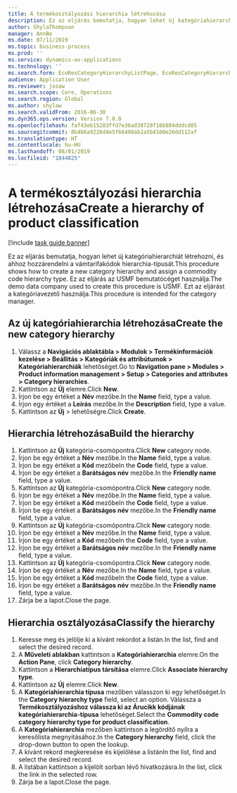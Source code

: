 ```yaml
---
title: A termékosztályozási hierarchia létrehozása
description: Ez az eljárás bemutatja, hogyan lehet új kategóriahierarchiát létrehozni, és ahhoz hozzárendelni a vámtarifakódok hierarchia-típusát.
author: ShylaThompson
manager: AnnBe
ms.date: 07/11/2019
ms.topic: business-process
ms.prod: ''
ms.service: dynamics-ax-applications
ms.technology: ''
ms.search.form: EcoResCategoryHierarchyListPage, EcoResCategoryHierarchyCreate, EcoResCategory, EcoResCategoryHierarchyRole
audience: Application User
ms.reviewer: josaw
ms.search.scope: Core, Operations
ms.search.region: Global
ms.author: shylaw
ms.search.validFrom: 2016-06-30
ms.dyn365.ops.version: Version 7.0.0
ms.openlocfilehash: faf43eb15283ffd7e36ad38728f166884dddcd85
ms.sourcegitcommit: 8b4b6a9226d4e5f66498ab2a5b4160e26dd112af
ms.translationtype: HT
ms.contentlocale: hu-HU
ms.lasthandoff: 08/01/2019
ms.locfileid: "1844825"
---
```

# <a name="create-a-hierarchy-of-product-classification"></a><span data-ttu-id="d82d4-103">A termékosztályozási hierarchia létrehozása</span><span class="sxs-lookup"><span data-stu-id="d82d4-103">Create a hierarchy of product classification</span></span>

[!include [task guide banner](../../includes/task-guide-banner.md)]

<span data-ttu-id="d82d4-104">Ez az eljárás bemutatja, hogyan lehet új kategóriahierarchiát létrehozni, és ahhoz hozzárendelni a vámtarifakódok hierarchia-típusát.</span><span class="sxs-lookup"><span data-stu-id="d82d4-104">This procedure shows how to create a new category hierarchy and assign a commodity code hierarchy type.</span></span> <span data-ttu-id="d82d4-105">Ez az eljárás az USMF bemutatócéget használja.</span><span class="sxs-lookup"><span data-stu-id="d82d4-105">The demo data company used to create this procedure is USMF.</span></span> <span data-ttu-id="d82d4-106">Ezt az eljárást a kategóriavezető használja.</span><span class="sxs-lookup"><span data-stu-id="d82d4-106">This procedure is intended for the category manager.</span></span>


## <a name="create-the-new-category-hierarchy"></a><span data-ttu-id="d82d4-107">Az új kategóriahierarchia létrehozása</span><span class="sxs-lookup"><span data-stu-id="d82d4-107">Create the new category hierarchy</span></span>
1. <span data-ttu-id="d82d4-108">Válassz a **Navigációs ablaktábla > Modulok > Termékinformációk kezelése > Beállítás > Kategóriák és attribútumok > Kategóriahierarchiák** lehetőséget.</span><span class="sxs-lookup"><span data-stu-id="d82d4-108">Go to **Navigation pane > Modules > Product information management > Setup > Categories and attributes > Category hierarchies**.</span></span>
2. <span data-ttu-id="d82d4-109">Kattintson az **Új** elemre.</span><span class="sxs-lookup"><span data-stu-id="d82d4-109">Click **New**.</span></span>
3. <span data-ttu-id="d82d4-110">Írjon be egy értéket a **Név** mezőbe.</span><span class="sxs-lookup"><span data-stu-id="d82d4-110">In the **Name** field, type a value.</span></span>
4. <span data-ttu-id="d82d4-111">Írjon egy értéket a **Leírás** mezőbe.</span><span class="sxs-lookup"><span data-stu-id="d82d4-111">In the **Description** field, type a value.</span></span>
5. <span data-ttu-id="d82d4-112">Kattintson az **Új** > lehetőségre.</span><span class="sxs-lookup"><span data-stu-id="d82d4-112">Click **Create**.</span></span>

## <a name="build-the-hierarchy"></a><span data-ttu-id="d82d4-113">Hierarchia létrehozása</span><span class="sxs-lookup"><span data-stu-id="d82d4-113">Build the hierarchy</span></span>
1. <span data-ttu-id="d82d4-114">Kattintson az **Új** kategória-csomópontra.</span><span class="sxs-lookup"><span data-stu-id="d82d4-114">Click **New** category node.</span></span>
2. <span data-ttu-id="d82d4-115">Írjon be egy értéket a **Név** mezőbe.</span><span class="sxs-lookup"><span data-stu-id="d82d4-115">In the **Name** field, type a value.</span></span>
3. <span data-ttu-id="d82d4-116">Írjon be egy értéket a **Kód** mezőbe</span><span class="sxs-lookup"><span data-stu-id="d82d4-116">In the **Code** field, type a value.</span></span>
4. <span data-ttu-id="d82d4-117">Írjon be egy értéket a **Barátságos név** mezőbe.</span><span class="sxs-lookup"><span data-stu-id="d82d4-117">In the **Friendly name** field, type a value.</span></span>
5. <span data-ttu-id="d82d4-118">Kattintson az **Új** kategória-csomópontra.</span><span class="sxs-lookup"><span data-stu-id="d82d4-118">Click **New** category node.</span></span>
6. <span data-ttu-id="d82d4-119">Írjon be egy értéket a **Név** mezőbe.</span><span class="sxs-lookup"><span data-stu-id="d82d4-119">In the **Name** field, type a value.</span></span>
7. <span data-ttu-id="d82d4-120">Írjon be egy értéket a **Kód** mezőbe</span><span class="sxs-lookup"><span data-stu-id="d82d4-120">In the **Code** field, type a value.</span></span>
8. <span data-ttu-id="d82d4-121">Írjon be egy értéket a **Barátságos név** mezőbe.</span><span class="sxs-lookup"><span data-stu-id="d82d4-121">In the **Friendly name** field, type a value.</span></span>
9. <span data-ttu-id="d82d4-122">Kattintson az **Új** kategória-csomópontra.</span><span class="sxs-lookup"><span data-stu-id="d82d4-122">Click **New** category node.</span></span>
10. <span data-ttu-id="d82d4-123">Írjon be egy értéket a **Név** mezőbe.</span><span class="sxs-lookup"><span data-stu-id="d82d4-123">In the **Name** field, type a value.</span></span>
11. <span data-ttu-id="d82d4-124">Írjon be egy értéket a **Kód** mezőbe</span><span class="sxs-lookup"><span data-stu-id="d82d4-124">In the **Code** field, type a value.</span></span>
12. <span data-ttu-id="d82d4-125">Írjon be egy értéket a **Barátságos név** mezőbe.</span><span class="sxs-lookup"><span data-stu-id="d82d4-125">In the **Friendly name** field, type a value.</span></span>
13. <span data-ttu-id="d82d4-126">Kattintson az **Új** kategória-csomópontra.</span><span class="sxs-lookup"><span data-stu-id="d82d4-126">Click **New** category node.</span></span>
14. <span data-ttu-id="d82d4-127">Írjon be egy értéket a **Név** mezőbe.</span><span class="sxs-lookup"><span data-stu-id="d82d4-127">In the **Name** field, type a value.</span></span>
15. <span data-ttu-id="d82d4-128">Írjon be egy értéket a **Kód** mezőbe</span><span class="sxs-lookup"><span data-stu-id="d82d4-128">In the **Code** field, type a value.</span></span>
16. <span data-ttu-id="d82d4-129">Írjon be egy értéket a **Barátságos név** mezőbe.</span><span class="sxs-lookup"><span data-stu-id="d82d4-129">In the **Friendly name** field, type a value.</span></span>
17. <span data-ttu-id="d82d4-130">Zárja be a lapot.</span><span class="sxs-lookup"><span data-stu-id="d82d4-130">Close the page.</span></span>

## <a name="classify-the-hierarchy"></a><span data-ttu-id="d82d4-131">Hierarchia osztályozása</span><span class="sxs-lookup"><span data-stu-id="d82d4-131">Classify the hierarchy</span></span>
1. <span data-ttu-id="d82d4-132">Keresse meg és jelölje ki a kívánt rekordot a listán.</span><span class="sxs-lookup"><span data-stu-id="d82d4-132">In the list, find and select the desired record.</span></span>
2. <span data-ttu-id="d82d4-133">A **Műveleti ablakban** kattintson a **Kategóriahierarchia** elemre.</span><span class="sxs-lookup"><span data-stu-id="d82d4-133">On the **Action Pane**, click **Category hierarchy**.</span></span>
3. <span data-ttu-id="d82d4-134">Kattintson a **Hierarchiatípus társítása** elemre.</span><span class="sxs-lookup"><span data-stu-id="d82d4-134">Click **Associate hierarchy type**.</span></span>
4. <span data-ttu-id="d82d4-135">Kattintson az **Új** elemre.</span><span class="sxs-lookup"><span data-stu-id="d82d4-135">Click **New**.</span></span>
5. <span data-ttu-id="d82d4-136">A **Kategóriahierarchia típusa** mezőben válasszon ki egy lehetőséget.</span><span class="sxs-lookup"><span data-stu-id="d82d4-136">In the **Category hierarchy type** field, select an option.</span></span> <span data-ttu-id="d82d4-137">Válassza a **Termékosztályozáshoz válassza ki az Árucikk kódjának kategóriahierarchia-típusa** lehetőséget.</span><span class="sxs-lookup"><span data-stu-id="d82d4-137">Select the **Commodity code category hierarchy type for product classification**.</span></span>  
6. <span data-ttu-id="d82d4-138">A **Kategóriahierarchia** mezőben kattintson a legördítő nyílra a keresőlista megnyitásához.</span><span class="sxs-lookup"><span data-stu-id="d82d4-138">In the **Category hierarchy** field, click the drop-down button to open the lookup.</span></span>
7. <span data-ttu-id="d82d4-139">A kívánt rekord megkeresése és kijelölése a listán</span><span class="sxs-lookup"><span data-stu-id="d82d4-139">In the list, find and select the desired record.</span></span>
8. <span data-ttu-id="d82d4-140">A listában kattintson a kijelölt sorban lévő hivatkozásra.</span><span class="sxs-lookup"><span data-stu-id="d82d4-140">In the list, click the link in the selected row.</span></span>
9. <span data-ttu-id="d82d4-141">Zárja be a lapot.</span><span class="sxs-lookup"><span data-stu-id="d82d4-141">Close the page.</span></span>

